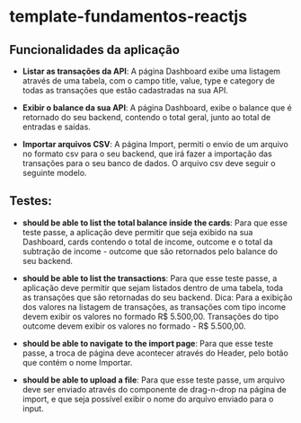 # template-fundamentos-reactjs

## Funcionalidades da aplicação

- **Listar as transações da API**: A página Dashboard exibe uma listagem através de uma tabela, com o campo title, value, type e category de todas as transações que estão cadastradas na sua API.

- **Exibir o balance da sua API**: A página Dashboard, exibe o balance que é retornado do seu backend, contendo o total geral, junto ao total de entradas e saídas.

- **Importar arquivos CSV**: A página Import, permiti o envio de um arquivo no formato csv para o seu backend, que irá fazer a importação das transações para o seu banco de dados. O arquivo csv deve seguir o seguinte modelo.

## Testes:

- **should be able to list the total balance inside the cards**: Para que esse teste passe, a aplicação deve permitir que seja exibido na sua Dashboard, cards contendo o total de income, outcome e o total da subtração de income - outcome que são retornados pelo balance do seu backend.

- **should be able to list the transactions**: Para que esse teste passe, a aplicação deve permitir que sejam listados dentro de uma tabela, toda as transações que são retornadas do seu backend.
Dica: Para a exibição dos valores na listagem de transações, as transações com tipo income devem exibir os valores no formado R$ 5.500,00. Transações do tipo outcome devem exibir os valores no formado - R$ 5.500,00.

- **should be able to navigate to the import page**: Para que esse teste passe, a troca de página deve acontecer através do Header, pelo botão que contém o nome Importar.

- **should be able to upload a file**: Para que esse teste passe, um arquivo deve ser enviado através do componente de drag-n-drop na página de import, e que seja possível exibir o nome do arquivo enviado para o input.
